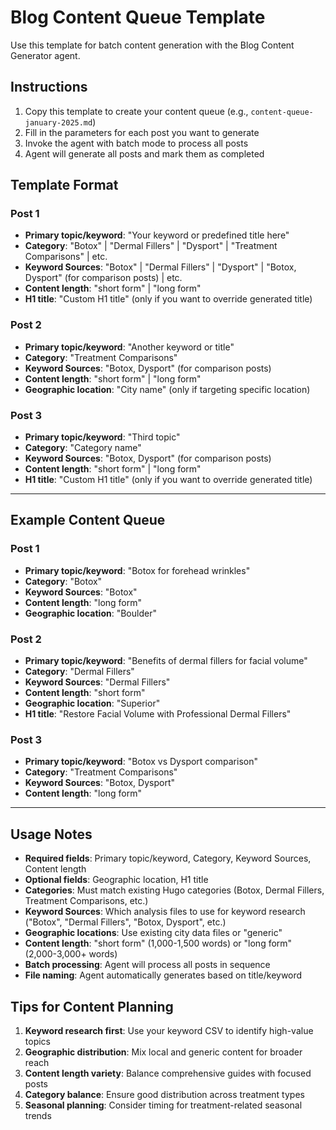 # Blog Content Queue Template

Use this template for batch content generation with the Blog Content Generator agent.

## Instructions
1. Copy this template to create your content queue (e.g., `content-queue-january-2025.md`)
2. Fill in the parameters for each post you want to generate
3. Invoke the agent with batch mode to process all posts
4. Agent will generate all posts and mark them as completed

## Template Format

### Post 1
- **Primary topic/keyword**: "Your keyword or predefined title here"
- **Category**: "Botox" | "Dermal Fillers" | "Dysport" | "Treatment Comparisons" | etc.
- **Keyword Sources**: "Botox" | "Dermal Fillers" | "Dysport" | "Botox, Dysport" (for comparison posts) | etc.
- **Content length**: "short form" | "long form"
- **H1 title**: "Custom H1 title" (only if you want to override generated title)

### Post 2
- **Primary topic/keyword**: "Another keyword or title"
- **Category**: "Treatment Comparisons"
- **Keyword Sources**: "Botox, Dysport" (for comparison posts)
- **Content length**: "short form" | "long form"  
- **Geographic location**: "City name" (only if targeting specific location)

### Post 3
- **Primary topic/keyword**: "Third topic"
- **Category**: "Category name"
- **Keyword Sources**: "Botox, Dysport" (for comparison posts)
- **Content length**: "short form" | "long form"
- **H1 title**: "Custom H1 title" (only if you want to override generated title)

---

## Example Content Queue

### Post 1
- **Primary topic/keyword**: "Botox for forehead wrinkles"
- **Category**: "Botox"
- **Keyword Sources**: "Botox"
- **Content length**: "long form"
- **Geographic location**: "Boulder"

### Post 2
- **Primary topic/keyword**: "Benefits of dermal fillers for facial volume"
- **Category**: "Dermal Fillers"
- **Keyword Sources**: "Dermal Fillers"
- **Content length**: "short form"
- **Geographic location**: "Superior"
- **H1 title**: "Restore Facial Volume with Professional Dermal Fillers"

### Post 3
- **Primary topic/keyword**: "Botox vs Dysport comparison"
- **Category**: "Treatment Comparisons"
- **Keyword Sources**: "Botox, Dysport"
- **Content length**: "long form"

---

## Usage Notes

- **Required fields**: Primary topic/keyword, Category, Keyword Sources, Content length
- **Optional fields**: Geographic location, H1 title
- **Categories**: Must match existing Hugo categories (Botox, Dermal Fillers, Treatment Comparisons, etc.)
- **Keyword Sources**: Which analysis files to use for keyword research ("Botox", "Dermal Fillers", "Botox, Dysport", etc.)
- **Geographic locations**: Use existing city data files or "generic"
- **Content length**: "short form" (1,000-1,500 words) or "long form" (2,000-3,000+ words)
- **Batch processing**: Agent will process all posts in sequence
- **File naming**: Agent automatically generates based on title/keyword

## Tips for Content Planning

1. **Keyword research first**: Use your keyword CSV to identify high-value topics
2. **Geographic distribution**: Mix local and generic content for broader reach
3. **Content length variety**: Balance comprehensive guides with focused posts
4. **Category balance**: Ensure good distribution across treatment types
5. **Seasonal planning**: Consider timing for treatment-related seasonal trends